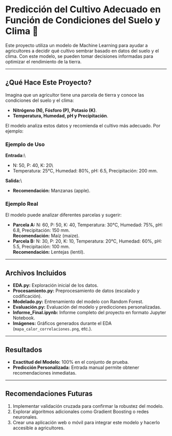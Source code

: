 # Predicción del Cultivo Adecuado en Función de Condiciones del Suelo y Clima 🌱

Este proyecto utiliza un modelo de Machine Learning para ayudar a agricultores a decidir qué cultivo sembrar basado en datos del suelo y el clima. Con este modelo, se pueden tomar decisiones informadas para optimizar el rendimiento de la tierra.

---

## **¿Qué Hace Este Proyecto?**
Imagina que un agricultor tiene una parcela de tierra y conoce las condiciones del suelo y el clima:
- **Nitrógeno (N), Fósforo (P), Potasio (K)**.
- **Temperatura, Humedad, pH y Precipitación**.

El modelo analiza estos datos y recomienda el cultivo más adecuado. Por ejemplo:

### Ejemplo de Uso
**Entrada:**\
- N: 50, P: 40, K: 20\
- Temperatura: 25°C, Humedad: 80%, pH: 6.5, Precipitación: 200 mm.

**Salida:**\
- **Recomendación:** Manzanas (apple).

### Ejemplo Real
El modelo puede analizar diferentes parcelas y sugerir:
- **Parcela A:** N: 60, P: 50, K: 40, Temperatura: 30°C, Humedad: 75%, pH: 6.8, Precipitación: 150 mm.\
  **Recomendación:** Maíz (maize).
- **Parcela B:** N: 30, P: 20, K: 10, Temperatura: 20°C, Humedad: 60%, pH: 5.5, Precipitación: 100 mm.\
  **Recomendación:** Lentejas (lentil).

---

## **Archivos Incluidos**
- **EDA.py:** Exploración inicial de los datos.
- **Procesamiento.py:** Preprocesamiento de datos (escalado y codificación).
- **Modelado.py:** Entrenamiento del modelo con Random Forest.
- **Evaluación.py:** Evaluación del modelo y predicciones personalizadas.
- **Informe_Final.ipynb:** Informe completo del proyecto en formato Jupyter Notebook.
- **Imágenes:** Gráficos generados durante el EDA (`mapa_calor_correlaciones.png`, etc.).

---

## **Resultados**
- **Exactitud del Modelo:** 100% en el conjunto de prueba.
- **Predicción Personalizada:** Entrada manual permite obtener recomendaciones inmediatas.

---

## **Recomendaciones Futuras**
1. Implementar validación cruzada para confirmar la robustez del modelo.
2. Explorar algoritmos adicionales como Gradient Boosting o redes neuronales.
3. Crear una aplicación web o móvil para integrar este modelo y hacerlo accesible a agricultores.
